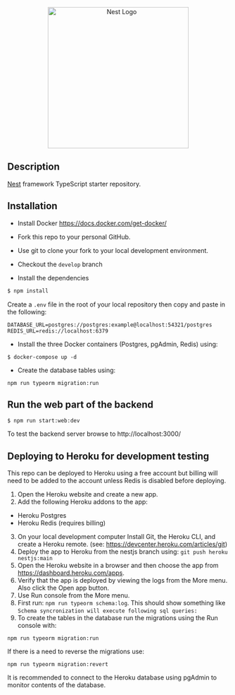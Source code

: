 <p align="center">
  <a href="http://nestjs.com/" target="blank"><img src="https://nestjs.com/img/logo_text.svg" width="320" alt="Nest Logo" /></a>
</p>

[circleci-image]: https://img.shields.io/circleci/build/github/nestjs/nest/master?token=abc123def456
[circleci-url]: https://circleci.com/gh/nestjs/nest

## Description

[Nest](https://github.com/nestjs/nest) framework TypeScript starter repository.

## Installation
- Install Docker https://docs.docker.com/get-docker/

- Fork this repo to your personal GitHub.

- Use git to clone your fork to your local development environment.

- Checkout the ```develop``` branch

- Install the dependencies  
```bash
$ npm install
```

Create a ``.env`` file in the root of your local repository then copy and paste in the following:
```
DATABASE_URL=postgres://postgres:example@localhost:54321/postgres
REDIS_URL=redis://localhost:6379
```

- Install the three Docker containers (Postgres, pgAdmin, Redis) using:
```
$ docker-compose up -d
```

- Create the database tables using:
``` 
npm run typeorm migration:run
```

## Run the web part of the backend

```
$ npm run start:web:dev
```

To test the backend server browse to http://localhost:3000/


<!-- ## View the database in pgAdmin
The docker containers need to be running to access pgAdmin.
From a browser go to http://localhost:5050/
Login to pgAdmin with:
Username: admin@admin.com
Pasword: admin

Create a connection to the database in pgAdmin
... not yet available  -->

## Deploying to Heroku for development testing
This repo can be deployed to Heroku using a free account but billing will need to be added to the account unless Redis is disabled before deploying.

1. Open the Heroku website and create a new app.
2. Add the following Heroku addons to the app:
* Heroku Postgres 
* Heroku Redis (requires billing)
3. On your local development computer Install Git, the Heroku CLI, and create a Heroku remote. (see: https://devcenter.heroku.com/articles/git)
4. Deploy the app to Heroku from the nestjs branch using: `git push heroku nestjs:main `
5. Open the Heroku website in a browser and then choose the app from https://dashboard.heroku.com/apps.
6. Verify that the app is deployed by viewing the logs from the More menu. Also click the Open app button.
7. Use Run console from the More menu.
8. First run: `npm run typeorm schema:log`.  This should show something like `Schema syncronization will execute following sql queries:`
9. To create  the tables in the database run the migrations using the Run console with: 
``` 
npm run typeorm migration:run
```
If there is a need to reverse the migrations use:
```
npm run typeorm migration:revert
```
It is recommended to connect to the Heroku database using pgAdmin to monitor contents of the database.
